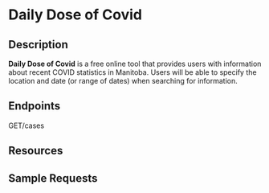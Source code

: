 # Daily Dose of Covid

## Description
**Daily Dose of Covid** is a free online tool that provides users with information about recent COVID statistics in Manitoba. Users will be able to specify the location and date (or range of dates) when searching for information.

## Endpoints
GET/cases

## Resources

## Sample Requests
